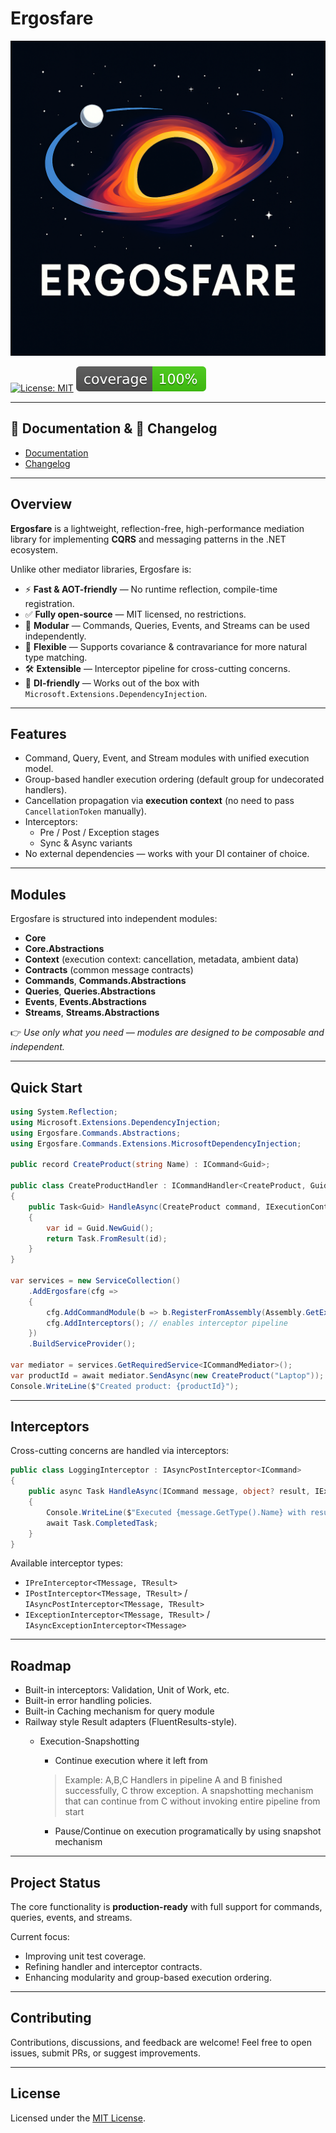 
# Ergosfare

![Ergosfare Logo](./7101c7df-6cac-4b25-994a-60e2adbdc546.png)

[![License: MIT](https://img.shields.io/badge/License-MIT-blue.svg)](LICENSE) [![Coverage](./.badges/main/coverage.svg)](./coverage/coverage.cobertura.xml)

---

## 📖 Documentation & 📜 Changelog

- [Documentation](https://stellayazilim.github.io/Ergosfare.Docs)
- [Changelog](https://stellayazilim.github.io/ergosfare.changelog)

---


## Overview

**Ergosfare** is a lightweight, reflection-free, high-performance mediation library for implementing **CQRS** and messaging patterns in the .NET ecosystem.  

Unlike other mediator libraries, Ergosfare is:

- ⚡ **Fast & AOT-friendly** — No runtime reflection, compile-time registration.  
- ✅ **Fully open-source** — MIT licensed, no restrictions.  
- 🧩 **Modular** — Commands, Queries, Events, and Streams can be used independently.  
- 🔄 **Flexible** — Supports covariance & contravariance for more natural type matching.  
- 🛠 **Extensible** — Interceptor pipeline for cross-cutting concerns.  
- 🔗 **DI-friendly** — Works out of the box with `Microsoft.Extensions.DependencyInjection`.  

---

## Features

- Command, Query, Event, and Stream modules with unified execution model.  
- Group-based handler execution ordering (default group for undecorated handlers).  
- Cancellation propagation via **execution context** (no need to pass `CancellationToken` manually).  
- Interceptors:
  - Pre / Post / Exception stages  
  - Sync & Async variants  
- No external dependencies — works with your DI container of choice.  

---

## Modules

Ergosfare is structured into independent modules:

- **Core**  
- **Core.Abstractions**  
- **Context** (execution context: cancellation, metadata, ambient data)  
- **Contracts** (common message contracts)  
- **Commands**, **Commands.Abstractions**  
- **Queries**, **Queries.Abstractions**  
- **Events**, **Events.Abstractions**  
- **Streams**, **Streams.Abstractions**  

👉 *Use only what you need — modules are designed to be composable and independent.*  

---

## Quick Start

```csharp
using System.Reflection;
using Microsoft.Extensions.DependencyInjection;
using Ergosfare.Commands.Abstractions;
using Ergosfare.Commands.Extensions.MicrosoftDependencyInjection;

public record CreateProduct(string Name) : ICommand<Guid>;

public class CreateProductHandler : ICommandHandler<CreateProduct, Guid>
{
    public Task<Guid> HandleAsync(CreateProduct command, IExecutionContext context)
    {
        var id = Guid.NewGuid();
        return Task.FromResult(id);
    }
}

var services = new ServiceCollection()
    .AddErgosfare(cfg =>
    {
        cfg.AddCommandModule(b => b.RegisterFromAssembly(Assembly.GetExecutingAssembly()));
        cfg.AddInterceptors(); // enables interceptor pipeline
    })
    .BuildServiceProvider();

var mediator = services.GetRequiredService<ICommandMediator>();
var productId = await mediator.SendAsync(new CreateProduct("Laptop"));
Console.WriteLine($"Created product: {productId}");
````

---

## Interceptors

Cross-cutting concerns are handled via interceptors:

```csharp
public class LoggingInterceptor : IAsyncPostInterceptor<ICommand>
{
    public async Task HandleAsync(ICommand message, object? result, IExecutionContext context)
    {
        Console.WriteLine($"Executed {message.GetType().Name} with result {result}");
        await Task.CompletedTask;
    }
}
```

Available interceptor types:

* `IPreInterceptor<TMessage, TResult>`
* `IPostInterceptor<TMessage, TResult>` / `IAsyncPostInterceptor<TMessage, TResult>`
* `IExceptionInterceptor<TMessage, TResult>` / `IAsyncExceptionInterceptor<TMessage>`

---

## Roadmap

* Built-in interceptors: Validation, Unit of Work, etc.
* Built-in error handling policies.
* Built-in Caching mechanism for query module
* Railway style Result adapters (FluentResults-style).
  * Execution-Snapshotting
      - Continue execution where it left from
       > Example: A,B,C Handlers in pipeline A and B finished successfully, C throw exception. A snapshotting mechanism that can continue from C without invoking entire pipeline from start
      
      - Pause/Continue on execution programatically by using snapshot mechanism
---

## Project Status

The core functionality is **production-ready** with full support for commands, queries, events, and streams.

Current focus:

* Improving unit test coverage.
* Refining handler and interceptor contracts.
* Enhancing modularity and group-based execution ordering.

---

## Contributing

Contributions, discussions, and feedback are welcome!
Feel free to open issues, submit PRs, or suggest improvements.

---

## License

Licensed under the [MIT License](LICENSE).

